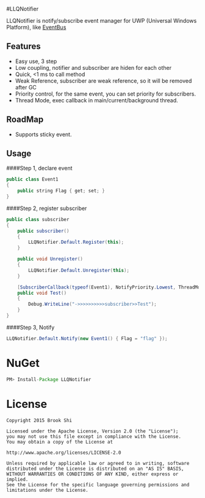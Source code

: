 #LLQNotifier

LLQNotifier is notify/subscribe event manager for UWP (Universal Windows Platform), like [EventBus](https://github.com/greenrobot/EventBus)

Features
--------
- Easy use, 3 step
- Low coupling, notifier and subscriber are hiden for each other
- Quick, <1 ms to call method
- Weak Reference, subscriber are weak reference, so it will be removed after GC
- Priority control, for the same event, you can set priority for subscribers.
- Thread Mode, exec callback in main/current/background thread.

RoadMap
--------
- Supports sticky event.


Usage
--------
####Step 1, declare event 
``` java
public class Event1
{
    public string Flag { get; set; }
}
```
        		
####Step 2, register subscriber
``` java
public class subscriber
{
    public subscriber()
    {
        LLQNotifier.Default.Register(this);
    }

    public void Unregister()
    {
        LLQNotifier.Default.Unregister(this);
    }

    [SubscriberCallback(typeof(Event1), NotifyPriority.Lowest, ThreadMode.Background)]//if thread mode is Main, should set LLQNotifier.MainDispatcher = [UI Dispatcher]
    public void Test()
    {
        Debug.WriteLine("->>>>>>>>>>subscriber>>Test");
    }
}
```
				
####Step 3, Notify
``` java
LLQNotifier.Default.Notify(new Event1() { Flag = "flag" });
```

NuGet
======
``` java
PM> Install-Package LLQNotifier 
```


License
=======
``` 
Copyright 2015 Brook Shi

Licensed under the Apache License, Version 2.0 (the "License");
you may not use this file except in compliance with the License.
You may obtain a copy of the License at

http://www.apache.org/licenses/LICENSE-2.0

Unless required by applicable law or agreed to in writing, software
distributed under the License is distributed on an "AS IS" BASIS,
WITHOUT WARRANTIES OR CONDITIONS OF ANY KIND, either express or implied.
See the License for the specific language governing permissions and
limitations under the License. 
```
